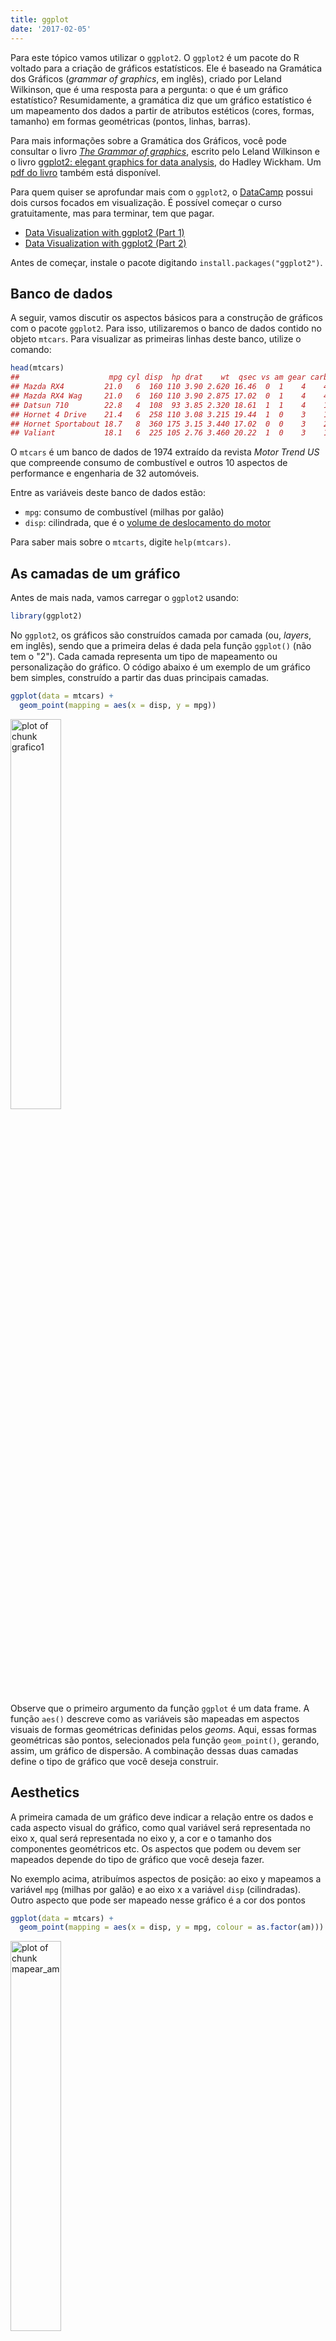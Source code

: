```yaml
---
title: ggplot
date: '2017-02-05'
---
```







Para este tópico vamos utilizar o `ggplot2`. O `ggplot2` é um pacote do R voltado
para a criação de gráficos estatísticos. Ele é baseado na Gramática dos Gráficos
(*grammar of graphics*, em inglês), criado por Leland Wilkinson, que é uma 
resposta para a pergunta: o que é um gráfico estatístico? Resumidamente, a gramática
diz que um gráfico estatístico é um mapeamento dos dados a partir de atributos
estéticos (cores, formas, tamanho) em formas geométricas (pontos, linhas, barras).

Para mais informações sobre a Gramática dos Gráficos, você pode consultar o livro
[*The Grammar of graphics*](http://www.springer.com/statistics/computational+statistics/book/978-0-387-24544-7), 
escrito pelo Leland Wilkinson e o livro [ggplot2: elegant graphics for data analysis](http://ggplot2.org/book/), do Hadley Wickham. 
Um [pdf do livro](http://moderngraphics11.pbworks.com/f/ggplot2-Book09hWickham.pdf) também está disponível.

Para quem quiser se aprofundar mais com o `ggplot2`, o [DataCamp](https://www.datacamp.com/) possui dois cursos
focados em visualização. É possível começar o curso gratuitamente, mas para terminar,
tem que pagar. 

- [Data Visualization with ggplot2 (Part 1)](https://www.datacamp.com/courses/data-visualization-with-ggplot2-1)
- [Data Visualization with ggplot2 (Part 2)](https://www.datacamp.com/courses/data-visualization-with-ggplot2-2)

Antes de começar, instale o pacote digitando `install.packages("ggplot2")`.

## Banco de dados

A seguir, vamos discutir os aspectos básicos para a construção de gráficos com o
pacote `ggplot2`. Para isso, utilizaremos o banco de dados contido no objeto `mtcars`.
Para visualizar as primeiras linhas deste banco, utilize o comando:


```r
head(mtcars)
##                    mpg cyl disp  hp drat    wt  qsec vs am gear carb
## Mazda RX4         21.0   6  160 110 3.90 2.620 16.46  0  1    4    4
## Mazda RX4 Wag     21.0   6  160 110 3.90 2.875 17.02  0  1    4    4
## Datsun 710        22.8   4  108  93 3.85 2.320 18.61  1  1    4    1
## Hornet 4 Drive    21.4   6  258 110 3.08 3.215 19.44  1  0    3    1
## Hornet Sportabout 18.7   8  360 175 3.15 3.440 17.02  0  0    3    2
## Valiant           18.1   6  225 105 2.76 3.460 20.22  1  0    3    1
```

O `mtcars` é um banco de dados de 1974 extraído da revista *Motor Trend US* que
compreende consumo de combustível e outros 10 aspectos de performance e engenharia
de 32 automóveis.

Entre as variáveis deste banco de dados estão:

- `mpg`: consumo de combustível (milhas por galão)
- `disp`: cilindrada, que é o [volume de deslocamento do motor](https://pt.wikipedia.org/wiki/Cilindrada)

Para saber mais sobre o `mtcarts`, digite `help(mtcars)`.

## As camadas de um gráfico

Antes de mais nada, vamos carregar o `ggplot2` usando:


```r
library(ggplot2)
```

No `ggplot2`, os gráficos são construídos camada por camada (ou, *layers*, em inglês),
sendo que a primeira delas é dada pela função `ggplot()` (não tem o "2"). Cada camada
representa um tipo de mapeamento ou personalização do gráfico. O código abaixo é um
exemplo de um gráfico bem simples, construído a partir das duas principais camadas. 


```r
ggplot(data = mtcars) + 
  geom_point(mapping = aes(x = disp, y = mpg))
```

<img src="figures//grafico1-1.png" title="plot of chunk grafico1" alt="plot of chunk grafico1" width="40%" height="40%" />

Observe que o primeiro argumento da função `ggplot` é um data frame. A função `aes()`
descreve como as variáveis são mapeadas em aspectos visuais de formas geométricas
definidas pelos *geoms*. Aqui, essas formas geométricas são pontos, selecionados pela
função `geom_point()`, gerando, assim, um gráfico de dispersão. A combinação dessas
duas camadas define o tipo de gráfico que você deseja construir.

## Aesthetics

A primeira camada de um gráfico deve indicar a relação entre os dados e cada aspecto
visual do gráfico, como qual variável será representada no eixo x, qual será
representada no eixo y, a cor e o tamanho dos componentes geométricos etc. Os aspectos
que podem ou devem ser mapeados depende do tipo de gráfico que você deseja fazer.

No exemplo acima, atribuímos aspectos de posição: ao eixo y mapeamos a variável `mpg`
(milhas por galão) e ao eixo x a variável `disp` (cilindradas). Outro aspecto que pode
ser mapeado nesse gráfico é a cor dos pontos



```r
ggplot(data = mtcars) + 
  geom_point(mapping = aes(x = disp, y = mpg, colour = as.factor(am)))
```

<img src="figures//mapear_am-1.png" title="plot of chunk mapear_am" alt="plot of chunk mapear_am" width="40%" height="40%" />

Agora, a variável `am` (tipo de transmissão) foi mapeada à cor dos pontos, sendo que pontos vermelhos correspondem à transmissão automática (valor 0) e pontos azuis à transmissão manual (valor 1). Observe que inserimos a variável `am` como um fator, pois temos interesse apenas nos valores "0" e "1". No entanto, também podemos mapear uma variável contínua à cor dos pontos:


```r
ggplot(mtcars) + 
  geom_point(mapping = aes(x = disp, y = mpg, colour = cyl))
```

<img src="figures//mapear_cor-1.png" title="plot of chunk mapear_cor" alt="plot of chunk mapear_cor" width="40%" height="40%" />

Aqui, o número de cilindros, `cyl`, é representado pela tonalidade da cor azul.

**Nota**: por *default*, a legenda é insirida no gráfico automaticamente.

Também podemos mapear o tamanho dos pontos a uma variável de interesse:


```r
ggplot(mtcars) +
  geom_point(mapping = aes(x = disp, y = mpg, colour = cyl, size = wt))
```

<img src="figures//mapear_tamanaho-1.png" title="plot of chunk mapear_tamanaho" alt="plot of chunk mapear_tamanaho" width="40%" height="40%" />

**Exercício**: pesquisar mais aspectos que podem ser alterados no gráfico de dispersão. [Essa](http://ggplot2.tidyverse.org/articles/ggplot2-specs.html) é uma
boa referência.

## Geoms

Os *geoms* definem qual forma geométrica será utilizada para a visualização dos 
dados no gráfico. Como já vimos, a função `geom_point()` gera gráficos de dispersão
transformando pares (x,y) em pontos. Veja a seguir outros *geoms* bastante utilizados:

- `geom_line` - para linhas definidas por pares (x,y)
- `geom_abline` - para retas definidas por um intercepto e uma inclinação
- `geom_hline` - para retas horizontais
- `geom_boxplot` - para boxplots
- `geom_histogram` - para histogramas
- `geom_density` - para densidades
- `geom_area` - para áreas
- `geom_bar` - para barras

Veja a seguir como é fácil gerar diversos gráficos diferentes utilizando a mesma estrutura do gráfico de dispersão acima:


```r
ggplot(mtcars) + 
  geom_boxplot(aes(x = as.factor(cyl), y = mpg))
```

<img src="figures//unnamed-chunk-7-1.png" title="plot of chunk unnamed-chunk-7" alt="plot of chunk unnamed-chunk-7" width="40%" height="40%" />

**Note** que para fazer um boxplot para cada grupo, precisamos passar para o aspecto
x do gráfico uma variável do tipo `factor`.


```r
ggplot(mtcars) + 
  geom_histogram(aes(x = mpg))
## `stat_bin()` using `bins = 30`. Pick better value with `binwidth`.
```

<img src="figures//unnamed-chunk-8-1.png" title="plot of chunk unnamed-chunk-8" alt="plot of chunk unnamed-chunk-8" width="40%" height="40%" />


```r
ggplot(mtcars) + 
  geom_bar(aes(x = as.factor(cyl)))
```

<img src="figures//unnamed-chunk-9-1.png" title="plot of chunk unnamed-chunk-9" alt="plot of chunk unnamed-chunk-9" width="40%" height="40%" />

<div class='admonition note'>
<p class='admonition-title'>
Um padrão para os gráficos
</p>
<p>
Você deve ter percebido que, para fazer um gráfico usando `ggplot2` e a gramática
dos gráficos, existe um padrão:
<br> 
<br>
ggplot(data = DATA) + GEOM_FUNCTION(mapping = aes(MAPPINGS))
<br>
<br>
Para fazer um gráfico, basta substituir DATA por um banco de dados, GEOM_FUNCTION por
uma função geométrica e MAPPINGS por uma coleção de <b>mapas estéticos</b>. Isso será muito útil quando você for fazer o seu próprio gráfico.
</p>
</div>

### Exercícios

1. Rode `ggplot(data = mtcars)`. O que você vê?
2. Quantas linhas existem no `mtcars`. Quantas colunas? **Dica**: use a função `nrows`.
3. O que a variável `qsec` descreve. Leia o help do `mtcars` para encontrar.
4. Faça um gráfico de dispersão de `mpg` por `qsec`
5. O que acontece se você fizer um gráfico de dispersão de `vs` por `mpg`? Porque o 
gráfico não é útil?

## Combinando gráficos

Considere os 2 gráficos a seguir.


```r
# esquerda
ggplot(mtcars) + 
  geom_point(aes(y = mpg, x = disp))
# direita
ggplot(mtcars) + 
  geom_smooth(aes(y = mpg, x = disp))
## `geom_smooth()` using method = 'loess'
```

<img src="figures//duplochunk-1.png" title="plot of chunk duplochunk" alt="plot of chunk duplochunk" width="50%" height="40%" /><img src="figures//duplochunk-2.png" title="plot of chunk duplochunk" alt="plot of chunk duplochunk" width="50%" height="40%" />

Os gráficos são similares e completaam-se. O da esquerda, mostra como os pontos estão distribuídos. Ele mostra uma tendência de aumento do consumo de combustível de acordo
com as cilindradas. Já o gráfico da direita resume essa relação. Simplificando-a para uma linha de tendência com alguma margem de confiança. 

Esses dois gráficos se completam e ficam bons juntos. Com o `ggplot2`, é muito fácil
sobrepor os dois gráficos, pois ele é pensado para que cada gráfico seja feito com
uma combinação de camadas. Veja o código abaixo.


```r
ggplot(mtcars) + 
  geom_point(aes(y = mpg, x = disp)) +
  geom_smooth(aes(y = mpg, x = disp))
## `geom_smooth()` using method = 'loess'
```

<img src="figures//unnamed-chunk-10-1.png" title="plot of chunk unnamed-chunk-10" alt="plot of chunk unnamed-chunk-10" width="40%" height="40%" />

Desta forma, sobrepusemos os pontos e a linha de suavização. No entanto, duplicamos alguns trechos no nosso código, o que geralmente não é bom. Imagine se você precisar
mudar a variável do eixo `y`, você precisará trocar o nome da variável em mais de um
lugar do código. Para resolver isso, você pode definir o *mapping* apenas uma vez
dentro da declaração do gráfico, conforme o código a seguir.


```r
ggplot(mtcars, aes(y = mpg, x = disp)) + 
  geom_point() +
  geom_smooth()
## `geom_smooth()` using method = 'loess'
```

<img src="figures//unnamed-chunk-11-1.png" title="plot of chunk unnamed-chunk-11" alt="plot of chunk unnamed-chunk-11" width="40%" height="40%" />

Veja que isso gera o mesmo gráfico!

Veja que mesmo com dois `geom`'s, o `ggplot` segue a mesma regra para mapear as
variáveis para as `aesthetics`. Por exemplo, se você mapear uma variável para 
a cor, você obterá o seguinte gráfico.


```r
ggplot(mtcars, aes(y = mpg, x = disp, colour = as.factor(cyl))) + 
  geom_point() +
  geom_smooth(method = "lm")
```

<img src="figures//unnamed-chunk-12-1.png" title="plot of chunk unnamed-chunk-12" alt="plot of chunk unnamed-chunk-12" width="40%" height="40%" />

O `ggplot2` agora desenhou uma reta para cada um dos grupos de pontos e coloriu
cada grupo de pontos de uma cor diferente. Em alguns casos, você pode querer mapear
a cor em apenas uma das camadas do gráfico. Isso pode ser feito da seguinte forma:


```r
ggplot(mtcars, aes(y = mpg, x = disp)) + 
  geom_point(aes(colour = as.factor(cyl))) +
  geom_smooth(method = "lm")
```

<img src="figures//unnamed-chunk-13-1.png" title="plot of chunk unnamed-chunk-13" alt="plot of chunk unnamed-chunk-13" width="40%" height="40%" />

Agora, cada grupo de pontos tem uma cor, mas a reta é única para todos os pontos.

## Alterando os padrões do gráfico

Até agora, sempre *mapeamos* uma forma estética à uma variável. Muitas vezes 
queremos apenas modificar esta forma estética sem mapeá-la a outra variável.
Por exemplo, no gráfico a seguir, modificamos a cor de todos os pontos.


```r
ggplot(mtcars, aes(y = mpg, x = disp)) + 
  geom_point(colour = "red")
```

<img src="figures//unnamed-chunk-14-1.png" title="plot of chunk unnamed-chunk-14" alt="plot of chunk unnamed-chunk-14" width="40%" height="40%" />

A principal diferença aqui é que especificamos o argumento `colour` fora da função
`aes`. Dessa forma, podemos controlar todos os parâmetros 
de cada forma geométrica. 


```r
ggplot(mtcars, aes(y = mpg, x = disp)) + 
  geom_point(colour = "red", size = 2, shape = 3, alpha = 0.5)
```

<img src="figures//unnamed-chunk-15-1.png" title="plot of chunk unnamed-chunk-15" alt="plot of chunk unnamed-chunk-15" width="40%" height="40%" />

## Facets

Uma funcionalidade muito útil do `ggplot2` é a possibilidade de usar `facets`.
Isso auxilia na visualização de diferentes subconjuntos dos dados em gráficos
separados, permitindo a visualização de comportamentos diferentes dependendo
do grupo.


```r
ggplot(mtcars, aes(y = mpg, x = disp)) + 
  geom_point() +
  geom_smooth(method = "lm") + 
  facet_wrap(~am)
```

<img src="figures//unnamed-chunk-16-1.png" title="plot of chunk unnamed-chunk-16" alt="plot of chunk unnamed-chunk-16" width="40%" height="40%" />

No gráfico acima, rapidamente conseguimos visualizar que se o carro não é automático o consumo de combustível é muito menor do que quando o carro é automático. Também conseguimos ver que a inclinação das retas é bem diferente dependendo do carro ser
automático/manual.







### **Exercício**

1. O que tem de errado no código abaixo? Por que os pontos não ficaram azuis?


```r
ggplot(data = mpg) + 
  geom_point(mapping = aes(x = displ, y = hwy, color = "blue"))
```

<img src="figures//unnamed-chunk-19-1.png" title="plot of chunk unnamed-chunk-19" alt="plot of chunk unnamed-chunk-19" width="40%" height="40%" />

2. Mapeie uma variável contínua para uma cor, tamanho e forma. Como essas formas
estéticas se comportam diferente para variáveis categóricas vs. contínuas?






Começando de um simples boxplot feito no `ggplot2` vamos fazer diversas alterações nas legendas. O gráfico inicial é construido da seguinte forma:


```r
library(ggplot2)
# boxplot simples
bp <- ggplot(data=PlantGrowth, aes(x=group, y=weight, fill=group)) + geom_boxplot()
bp
```

<img src="figures//unnamed-chunk-21-1.png" title="plot of chunk unnamed-chunk-21" alt="plot of chunk unnamed-chunk-21" width="40%" height="40%" />

## Removendo totalmente a legenda

Existem diversas maneiras para remover a legenda de um gráfico no `ggplot2`. A forma mais simples é usar `guides(fill = FALSE)` com `fill` sendo o atributo gráfico do qual você deseja remover a legenda.


```r
# aqui definimos fill = FALSE, porque é o atributo do gráfico que relacionamos 
# a alguma variável.
bp + guides(fill = FALSE)

# também é possível remover a legenda por meio da escala de cores
# aqui também usamos o scale_fill_discrete, porque associamos fill
# a uma variável anteriormente.
bp + scale_fill_discrete(guide = F)
```

<img src="figures//unnamed-chunk-22-1.png" title="plot of chunk unnamed-chunk-22" alt="plot of chunk unnamed-chunk-22" width="50%" height="40%" /><img src="figures//unnamed-chunk-22-2.png" title="plot of chunk unnamed-chunk-22" alt="plot of chunk unnamed-chunk-22" width="50%" height="40%" />


```r
# o comando a seguir remove todas as legendas, não importa o atributo que ela
# esteja representando.
bp + theme(legend.position="none")
```

<img src="figures//unnamed-chunk-23-1.png" title="plot of chunk unnamed-chunk-23" alt="plot of chunk unnamed-chunk-23" width="40%" height="40%" />


## Alterando a ordem dos itens

Para alterar a ordem dos itens na legenda do gráfico no `ggplot2`, usamos o comando da escala de cores.


```r
bp + scale_fill_discrete(breaks=c("trt1","ctrl","trt2"))
```

<img src="figures//unnamed-chunk-24-1.png" title="plot of chunk unnamed-chunk-24" alt="plot of chunk unnamed-chunk-24" width="40%" height="40%" />

```r
bp
```

<img src="figures//unnamed-chunk-24-2.png" title="plot of chunk unnamed-chunk-24" alt="plot of chunk unnamed-chunk-24" width="40%" height="40%" />

Dependendo dos aspectos gráficos (cores, formatos, preenchimentos) especificados, você pode precisar usar alguma das seguintes funções: `scale_fill_manual`, `scale_colour_hue`, `scale_colour_manual`, `scale_shape_discrete`, `scale_linetype_discrete`.

Você pode também querer inverter a ordem dos itens da legenda. Isso pode ser feito de uma das seguintes maneiras.


```r
bp + guides(fill = guide_legend(reverse=TRUE))
bp + scale_fill_discrete(guide = guide_legend(reverse=TRUE))
```

<img src="figures//unnamed-chunk-25-1.png" title="plot of chunk unnamed-chunk-25" alt="plot of chunk unnamed-chunk-25" width="50%" height="40%" /><img src="figures//unnamed-chunk-25-2.png" title="plot of chunk unnamed-chunk-25" alt="plot of chunk unnamed-chunk-25" width="50%" height="40%" />

## Removendo os títulos da legenda

Algumas vezes é necessário remover o título das legendas do gráfico feito no `ggplot2`.
Veja a seguir algumas maneiras:


```r
# Remove o título apenas da legenda do preenchimento (fill)
bp + guides(fill=guide_legend(title=NULL))

# Remove o título de todas as legendas
bp + theme(legend.title=element_blank())
```

<img src="figures//unnamed-chunk-26-1.png" title="plot of chunk unnamed-chunk-26" alt="plot of chunk unnamed-chunk-26" width="50%" height="40%" /><img src="figures//unnamed-chunk-26-2.png" title="plot of chunk unnamed-chunk-26" alt="plot of chunk unnamed-chunk-26" width="50%" height="40%" />

## Modificando texto, cores e rótulos

Existem duas formas para modificar os textos e rótulos das legendas. Uma delas é modificar o `data.frame` de forma com que os fatores tenham o mesmo nome que você deseja na legenda. Outra forma é usando as funções de `scale`. 

Veja algumas modificações que podem ser feitas por meio das funções de `scale`. Como a variável `group` está associada ao atributo `fill`, usamos as funções `scale_fill_xxx`.


```r
# usamos scale_fill_discrete porque não queremos alterar as cores padrão,
# mas queremos que cada fator esteja associado a uma cor de tom diferente.
# mudamos aqui os rótulos e o título da legenda.
bp + scale_fill_discrete(name="Experimental\nCondition",
                         breaks=c("ctrl", "trt1", "trt2"),
                         labels=c("Control", "Treatment 1", "Treatment 2"))


# usamos scale_fill_manual porque queremos alterar as cores padrão.
# aqui escolhemos as cores da escala hexadecimal.
bp + scale_fill_manual(values=c("#999999", "#E69F00", "#56B4E9"), 
                       name="Experimental\nCondition",
                       breaks=c("ctrl", "trt1", "trt2"),
                       labels=c("Control", "Treatment 1", "Treatment 2"))
```

<img src="figures//unnamed-chunk-27-1.png" title="plot of chunk unnamed-chunk-27" alt="plot of chunk unnamed-chunk-27" width="50%" height="40%" /><img src="figures//unnamed-chunk-27-2.png" title="plot of chunk unnamed-chunk-27" alt="plot of chunk unnamed-chunk-27" width="50%" height="40%" />

Veja que isso não aletrou o eixo X do gráfico.

## Modificando a aparência da legenda

Existem inúmeras modificações que podem ser realizadas na aparência da legenda. Todas elas estão relacionadas à modificação do `element_text`. Veja neste [link](http://docs.ggplot2.org/0.9.2.1/element_text.html) todos os atributos que podem ser modificados.


```r
# Mudando a aparência do título
bp + theme(legend.title = element_text(colour="blue", size=16, face="bold"))
```

<img src="figures//unnamed-chunk-28-1.png" title="plot of chunk unnamed-chunk-28" alt="plot of chunk unnamed-chunk-28" width="40%" height="40%" />


```r
# Mudando a aparência dos rótulos
bp + theme(legend.text = element_text(colour="blue", size = 16, face = "bold"))
```

<img src="figures//unnamed-chunk-29-1.png" title="plot of chunk unnamed-chunk-29" alt="plot of chunk unnamed-chunk-29" width="40%" height="40%" />

## Modificando a posição da legenda

É possível controlar a posição da legenda facilmente escolhendo uma das posições (left/right/top/bottom).


```r
bp + theme(legend.position="top")
```

<img src="figures//unnamed-chunk-30-1.png" title="plot of chunk unnamed-chunk-30" alt="plot of chunk unnamed-chunk-30" width="40%" height="40%" />

Também é possível controlar a posição da legenda de forma precisa usando a função `theme()`. A legenda será posicionada dentro do gráfico com o ponto central sendo o valor do argumento `legend.position`. Esses valores são definidos de forma que o ponto (0,0) seja o canto inferior esquerdo e (1,1) seja o canto superior direito.


```r
bp + theme(legend.position=c(.5, .5))
```

<img src="figures//unnamed-chunk-31-1.png" title="plot of chunk unnamed-chunk-31" alt="plot of chunk unnamed-chunk-31" width="40%" height="40%" />

